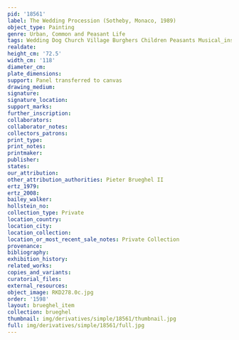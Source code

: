 ```yaml
---
pid: '18561'
label: The Wedding Procession (Sotheby, Monaco, 1989)
object_type: Painting
genre: Urban, Common and Peasant Life
tags: Wedding Dog Church Village Burghers Children Peasants Musical_instruments
realdate: 
height_cm: '72.5'
width_cm: '118'
diameter_cm: 
plate_dimensions: 
support: Panel transferred to canvas
drawing_medium: 
signature: 
signature_location: 
support_marks: 
further_inscription: 
collaborators: 
collaborator_notes: 
collectors_patrons: 
print_type: 
print_notes: 
printmaker: 
publisher: 
states: 
our_attribution: 
other_attribution_authorities: Pieter Brueghel II
ertz_1979: 
ertz_2008: 
bailey_walker: 
hollstein_no: 
collection_type: Private
location_country: 
location_city: 
location_collection: 
location_or_most_recent_sale_notes: Private Collection
provenance: 
bibliography: 
exhibition_history: 
related_works: 
copies_and_variants: 
curatorial_files: 
external_resources: 
object_image: RKD278.0c.jpg
order: '1598'
layout: brueghel_item
collection: brueghel
thumbnail: img/derivatives/simple/18561/thumbnail.jpg
full: img/derivatives/simple/18561/full.jpg
---
```

